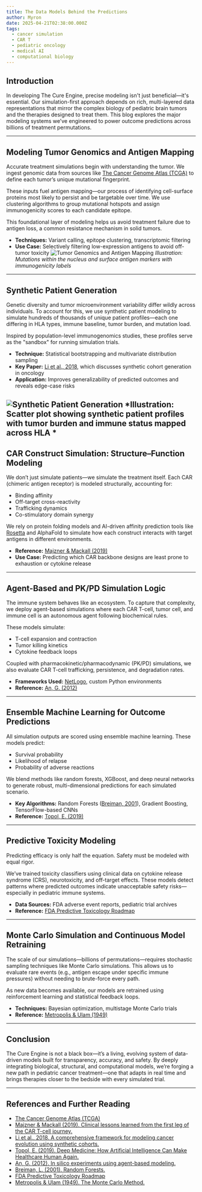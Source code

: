 ```yaml
---
title: The Data Models Behind the Predictions
author: Myron
date: 2025-04-21T02:38:00.000Z
tags:
  - cancer simulation
  - CAR T
  - pediatric oncology
  - medical AI
  - computational biology
---
```

## Introduction

In developing The Cure Engine, precise modeling isn't just beneficial—it's essential. Our simulation-first approach depends on rich, multi-layered data representations that mirror the complex biology of pediatric brain tumors and the therapies designed to treat them. This blog explores the major modeling systems we’ve engineered to power outcome predictions across billions of treatment permutations.

---

## Modeling Tumor Genomics and Antigen Mapping

Accurate treatment simulations begin with understanding the tumor. We ingest genomic data from sources like [The Cancer Genome Atlas (TCGA)](https://www.cancer.gov/about-nci/organization/ccg/research/structural-genomics/tcga) to define each tumor’s unique mutational fingerprint.

These inputs fuel antigen mapping—our process of identifying cell-surface proteins most likely to persist and be targetable over time. We use clustering algorithms to group mutational hotspots and assign immunogenicity scores to each candidate epitope.

This foundational layer of modeling helps us avoid treatment failure due to antigen loss, a common resistance mechanism in solid tumors.

- **Techniques:** Variant calling, epitope clustering, transcriptomic filtering
- **Use Case:** Selectively filtering low-expression antigens to avoid off-tumor toxicity
![Tumor Genomics and Antigen Mapping](/uploads/tumor-genomics-antigen-map.png)
*Illustration: Mutations within the nucleus and surface antigen markers with immunogenicity labels*

---

## Synthetic Patient Generation

Genetic diversity and tumor microenvironment variability differ wildly across individuals. To account for this, we use synthetic patient modeling to simulate hundreds of thousands of unique patient profiles—each one differing in HLA types, immune baseline, tumor burden, and mutation load.

Inspired by population-level immunogenomics studies, these profiles serve as the "sandbox" for running simulation trials.

- **Technique:** Statistical bootstrapping and multivariate distribution sampling
- **Key Paper:** [Li et al., 2018](https://www.nature.com/articles/s41467-018-06654-6), which discusses synthetic cohort generation in oncology
- **Application:** Improves generalizability of predicted outcomes and reveals edge-case risks

![Synthetic Patient Generation](/uploads/synthetic-patient-generation.png)
*Illustration: Scatter plot showing synthetic patient profiles with tumor burden and immune status mapped across HLA *
---

## CAR Construct Simulation: Structure–Function Modeling

We don’t just simulate patients—we simulate the treatment itself. Each CAR (chimeric antigen receptor) is modeled structurally, accounting for:
- Binding affinity
- Off-target cross-reactivity
- Trafficking dynamics
- Co-stimulatory domain synergy

We rely on protein folding models and AI-driven affinity prediction tools like [Rosetta](https://www.rosettacommons.org/) and AlphaFold to simulate how each construct interacts with target antigens in different environments.

- **Reference:** [Majzner & Mackall (2019)](https://www.nature.com/articles/s41591-019-0564-6)
- **Use Case:** Predicting which CAR backbone designs are least prone to exhaustion or cytokine release

---

## Agent-Based and PK/PD Simulation Logic

The immune system behaves like an ecosystem. To capture that complexity, we deploy agent-based simulations where each CAR T-cell, tumor cell, and immune cell is an autonomous agent following biochemical rules.

These models simulate:
- T-cell expansion and contraction
- Tumor killing kinetics
- Cytokine feedback loops

Coupled with pharmacokinetic/pharmacodynamic (PK/PD) simulations, we also evaluate CAR T-cell trafficking, persistence, and degradation rates.

- **Frameworks Used:** [NetLogo](https://ccl.northwestern.edu/netlogo/), custom Python environments
- **Reference:** [An, G. (2012)](https://journals.lww.com/ccmjournal/Abstract/2012/01001/In_Silico_Experiments_of_Existing_and_Hypothetical.7.aspx)

---

## Ensemble Machine Learning for Outcome Predictions

All simulation outputs are scored using ensemble machine learning. These models predict:
- Survival probability
- Likelihood of relapse
- Probability of adverse reactions

We blend methods like random forests, XGBoost, and deep neural networks to generate robust, multi-dimensional predictions for each simulated scenario.

- **Key Algorithms:** Random Forests ([Breiman, 2001](https://link.springer.com/article/10.1023/A:1010933404324)), Gradient Boosting, TensorFlow-based CNNs
- **Reference:** [Topol, E. (2019)](https://www.basicbooks.com/titles/eric-topol/deep-medicine/9781541644632/)

---

## Predictive Toxicity Modeling

Predicting efficacy is only half the equation. Safety must be modeled with equal rigor.

We’ve trained toxicity classifiers using clinical data on cytokine release syndrome (CRS), neurotoxicity, and off-target effects. These models detect patterns where predicted outcomes indicate unacceptable safety risks—especially in pediatric immune systems.

- **Data Sources:** FDA adverse event reports, pediatric trial archives
- **Reference:** [FDA Predictive Toxicology Roadmap](https://www.fda.gov/science-research/about-science-research-fda/fdas-predictive-toxicology-roadmap)

---

## Monte Carlo Simulation and Continuous Model Retraining

The scale of our simulations—billions of permutations—requires stochastic sampling techniques like Monte Carlo simulations. This allows us to evaluate rare events (e.g., antigen escape under specific immune pressures) without needing to brute-force every path.

As new data becomes available, our models are retrained using reinforcement learning and statistical feedback loops.

- **Techniques:** Bayesian optimization, multistage Monte Carlo trials
- **Reference:** [Metropolis & Ulam (1949)](https://www.tandfonline.com/doi/abs/10.1080/01621459.1949.10483310)

---

## Conclusion

The Cure Engine is not a black box—it’s a living, evolving system of data-driven models built for transparency, accuracy, and safety. By deeply integrating biological, structural, and computational models, we’re forging a new path in pediatric cancer treatment—one that adapts in real time and brings therapies closer to the bedside with every simulated trial.

---

## References and Further Reading

- [The Cancer Genome Atlas (TCGA)](https://www.cancer.gov/about-nci/organization/ccg/research/structural-genomics/tcga)
- [Majzner & Mackall (2019). Clinical lessons learned from the first leg of the CAR T-cell journey.](https://www.nature.com/articles/s41591-019-0564-6)
- [Li et al., 2018. A comprehensive framework for modeling cancer evolution using synthetic cohorts.](https://www.nature.com/articles/s41467-018-06654-6)
- [Topol, E. (2019). Deep Medicine: How Artificial Intelligence Can Make Healthcare Human Again.](https://www.basicbooks.com/titles/eric-topol/deep-medicine/9781541644632/)
- [An, G. (2012). In silico experiments using agent-based modeling.](https://journals.lww.com/ccmjournal/Abstract/2012/01001/In_Silico_Experiments_of_Existing_and_Hypothetical.7.aspx)
- [Breiman, L. (2001). Random Forests.](https://link.springer.com/article/10.1023/A:1010933404324)
- [FDA Predictive Toxicology Roadmap](https://www.fda.gov/science-research/about-science-research-fda/fdas-predictive-toxicology-roadmap)
- [Metropolis & Ulam (1949). The Monte Carlo Method.](https://www.tandfonline.com/doi/abs/10.1080/01621459.1949.10483310)
